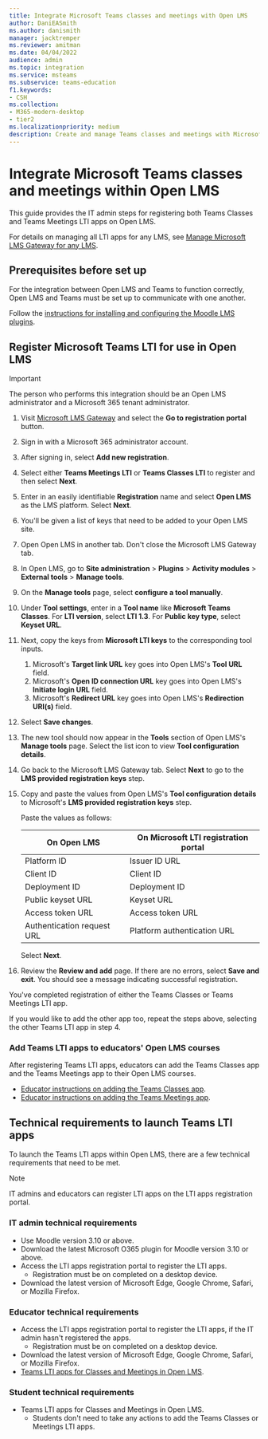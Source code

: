 ```yaml
---
title: Integrate Microsoft Teams classes and meetings with Open LMS
author: DaniEASmith
ms.author: danismith
manager: jacktremper
ms.reviewer: amitman 
ms.date: 04/04/2022
audience: admin
ms.topic: integration
ms.service: msteams
ms.subservice: teams-education
f1.keywords:
- CSH
ms.collection: 
- M365-modern-desktop
- tier2
ms.localizationpriority: medium
description: Create and manage Teams classes and meetings with Microsoft Learning Tools Interoperability for Open LMS.
---
```


# Integrate Microsoft Teams classes and meetings within Open LMS

This guide provides the IT admin steps for registering both Teams Classes and Teams Meetings LTI apps on Open LMS.

For details on managing all LTI apps for any LMS, see [Manage Microsoft LMS Gateway for any LMS](manage-microsoft-one-lti.md).

## Prerequisites before set up

For the integration between Open LMS and Teams to function correctly, Open LMS and Teams must be set up to communicate with one another.

Follow the [instructions for installing and configuring the Moodle LMS plugins](open-lms-plugin-configuration.md).

## Register Microsoft Teams LTI for use in Open LMS

> [!IMPORTANT]
> The person who performs this integration should be an Open LMS administrator and a Microsoft 365 tenant administrator.

1. Visit [Microsoft LMS Gateway](https://lti.microsoft.com/) and select the **Go to registration portal** button.

2. Sign in with a Microsoft 365 administrator account.

3. After signing in, select **Add new registration**.

4. Select either **Teams Meetings LTI** or **Teams Classes LTI** to register and then select **Next**.

5. Enter in an easily identifiable **Registration** name and select **Open LMS** as the LMS platform. Select **Next**.

6. You'll be given a list of keys that need to be added to your Open LMS site.

7. Open Open LMS in another tab. Don't close the Microsoft LMS Gateway tab.

8. In Open LMS, go to **Site administration** > **Plugins** > **Activity modules** > **External tools** > **Manage tools**.

9. On the **Manage tools** page, select **configure a tool manually**.

10. Under **Tool settings**, enter in a **Tool name** like **Microsoft Teams Classes**. For **LTI version**, select **LTI 1.3**. For **Public key type**, select **Keyset URL**.

11. Next, copy the keys from **Microsoft LTI keys** to the corresponding tool inputs.
    1. Microsoft's **Target link URL** key goes into Open LMS's **Tool URL** field.
    1. Microsoft's **Open ID connection URL** key goes into Open LMS's **Initiate login URL** field.
    1. Microsoft's **Redirect URL** key goes into Open LMS's **Redirection URI(s)** field.

12. Select **Save changes**.

13. The new tool should now appear in the **Tools** section of Open LMS's **Manage tools** page. Select the list icon to view **Tool configuration details**.

14. Go back to the Microsoft LMS Gateway tab. Select **Next** to go to the **LMS provided registration keys** step.

15. Copy and paste the values from Open LMS's **Tool configuration details** to Microsoft's **LMS provided registration keys** step.

    Paste the values as follows:

    | On Open LMS | On Microsoft LTI registration portal |
    | --------- | ------------------------------------ |
    | Platform ID | Issuer ID URL |
    | Client ID | Client ID |
    | Deployment ID | Deployment ID |
    | Public keyset URL | Keyset URL |
    | Access token URL | Access token URL |
    | Authentication request URL | Platform authentication URL |

    Select **Next**.

16. Review the **Review and add** page. If there are no errors, select **Save and exit**. You should see a message indicating successful registration.

You've completed registration of either the Teams Classes or Teams Meetings LTI app.

If you would like to add the other app too, repeat the steps above, selecting the other Teams LTI app in step 4.

### Add Teams LTI apps to educators' Open LMS courses

After registering Teams LTI apps, educators can add the Teams Classes app and the Teams Meetings app to their Open LMS courses.

- [Educator instructions on adding the Teams Classes app](https://support.microsoft.com/topic/use-microsoft-teams-classes-in-your-lms-ac6a1e34-32f7-45e6-b83e-094185a1e78a).
- [Educator instructions on adding the Teams Meetings app](https://support.microsoft.com/topic/use-microsoft-teams-meetings-in-your-lms-11b6095d-f90b-42b9-ab77-4dcff2bb3b76).

## Technical requirements to launch Teams LTI apps

To launch the Teams LTI apps within Open LMS, there are a few technical requirements that need to be met.

> [!NOTE]
> IT admins and educators can register LTI apps on the LTI apps registration portal.

### IT admin technical requirements

- Use Moodle version 3.10 or above.
- Download the latest Microsoft O365 plugin for Moodle version 3.10 or above.
- Access the LTI apps registration portal to register the LTI apps.
  - Registration must be on completed on a desktop device.
- Download the latest version of Microsoft Edge, Google Chrome, Safari, or Mozilla Firefox.

### Educator technical requirements

- Access the LTI apps registration portal to register the LTI apps, if the IT admin hasn't registered the apps.
  - Registration must be on completed on a desktop device.
- Download the latest version of Microsoft Edge, Google Chrome, Safari, or Mozilla Firefox.
- [Teams LTI apps for Classes and Meetings in Open LMS](#add-teams-lti-apps-to-educators-open-lms-courses).

### Student technical requirements

- Teams LTI apps for Classes and Meetings in Open LMS.
  - Students don't need to take any actions to add the Teams Classes or Meetings LTI apps.
